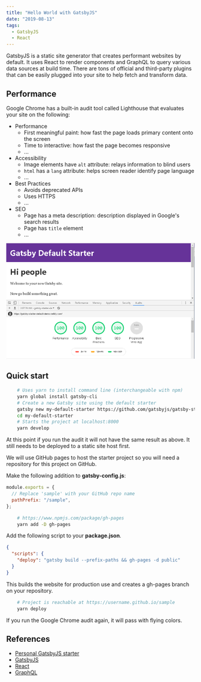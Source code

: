 ```yaml
---
title: "Hello World with GatsbyJS"
date: "2019-08-13"
tags:
  - GatsbyJS
  - React
---
```


GatsbyJS is a static site generator that creates performant websites by default.
It uses React to render components and GraphQL to query various data sources at build time.
There are tons of official and third-party plugins that can be easily plugged into your site to help fetch and transform data.

## Performance

Google Chrome has a built-in audit tool called Lighthouse that evaluates your site on the following:

- Performance
  - First meaningful paint: how fast the page loads primary content onto the screen
  - Time to interactive: how fast the page becomes responsive
  - ...
- Accessibility
  - Image elements have `alt` attribute: relays information to blind users
  - `html` has a `lang` attribute: helps screen reader identify page language
  - ...
- Best Practices
  - Avoids deprecated APIs
  - Uses HTTPS
  - ...
- SEO
  - Page has a meta description: description displayed in Google's search results
  - Page has `title` element
  - ...

![Official GatsbyJS starter audit](../images/audit.png)

## Quick start

```bash
    # Uses yarn to install command line (interchangeable with npm)
    yarn global install gatsby-cli
    # Create a new Gatsby site using the default starter
    gatsby new my-default-starter https://github.com/gatsbyjs/gatsby-starter-default
    cd my-default-starter
    # Starts the project at localhost:8000
    yarn develop
```

At this point if you run the audit it will not have the same result as above.
It still needs to be deployed to a static site host first.

We will use GitHub pages to host the starter project so you will need a repository for this project on GitHub.

Make the following addition to **gatsby-config.js**:

```js
module.exports = {
  // Replace 'sample' with your GitHub repo name
  pathPrefix: "/sample",
};
```

```bash
    # https://www.npmjs.com/package/gh-pages
    yarn add -D gh-pages
```

Add the following script to your **package.json**.

```json
{
  "scripts": {
    "deploy": "gatsby build --prefix-paths && gh-pages -d public"
  }
}
```

This builds the website for production use and creates a gh-pages branch on your repository.

```bash
    # Project is reachable at https://username.github.io/sample
    yarn deploy
```

If you run the Google Chrome audit again, it will pass with flying colors.

## References

- [Personal GatsbyJS starter](/projects/gatsby-starter/)
- [GatsbyJS](https://www.gatsbyjs.org/)
- [React](https://reactjs.org/)
- [GraphQL](https://graphql.org/)
